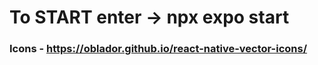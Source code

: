 # To START enter -> npx expo start

### Icons - https://oblador.github.io/react-native-vector-icons/
